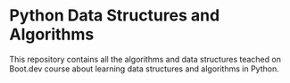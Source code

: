 # Python Data Structures and Algorithms

This repository contains all the algorithms and data structures teached on Boot.dev course about
learning data structures and algorithms in Python.
